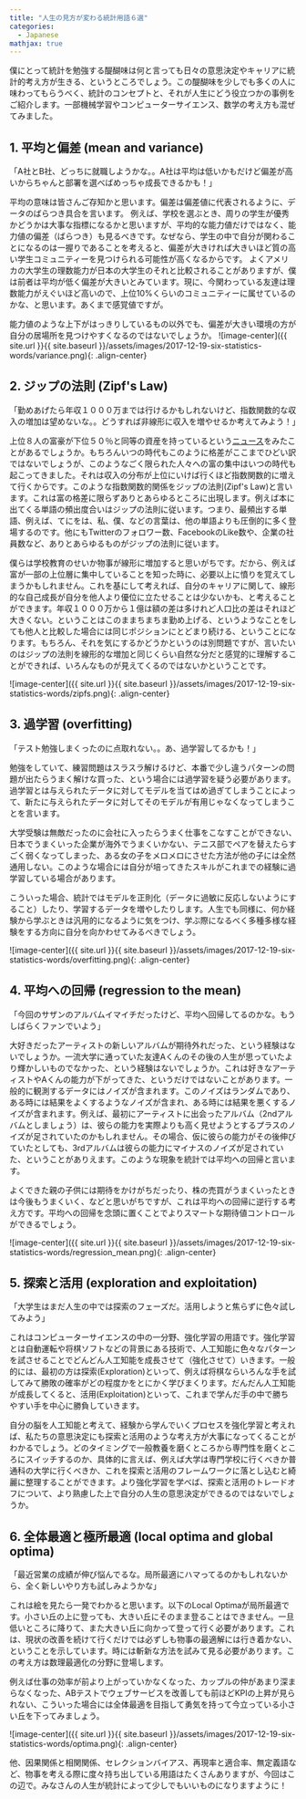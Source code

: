 ```yaml
---
title: "人生の見方が変わる統計用語６選"
categories:
  - Japanese
mathjax: true
---
```


僕にとって統計を勉強する醍醐味は何と言っても日々の意思決定やキャリアに統計的考え方が生きる、というところでしょう。この醍醐味を少しでも多くの人に味わってもらうべく、統計のコンセプトと、それが人生にどう役立つかの事例をご紹介します。一部機械学習やコンピューターサイエンス、数学の考え方も混ぜてみました。

## 1. 平均と偏差 (mean and variance)

「A社とB社、どっちに就職しようかな。。A社は平均は低いかもだけど偏差が高いからちゃんと部署を選べばめっちゃ成長できるかも！」

平均の意味は皆さんご存知かと思います。偏差は偏差値に代表されるように、データのばらつき具合を言います。
例えば、学校を選ぶとき、周りの学生が優秀かどうかは大事な指標になるかと思いますが、平均的な能力値だけではなく、能力値の偏差（ばらつき）も見るべきです。なぜなら、学生の中で自分が関わることになるのは一握りであることを考えると、偏差が大きければ大きいほど質の高い学生コミュニティーを見つけられる可能性が高くなるからです。
よくアメリカの大学生の理数能力が日本の大学生のそれと比較されることがありますが、僕は前者は平均が低く偏差が大きいとみています。現に、今関わっている友達は理数能力がえぐいほど高いので、上位10%くらいのコミュニティーに属せているのかな、と思います。あくまで感覚値ですが。

能力値のような上下がはっきりしているもの以外でも、偏差が大きい環境の方が自分の居場所を見つけやすくなるのではないでしょうか。
![image-center]({{ site.url }}{{ site.baseurl }}/assets/images/2017-12-19-six-statistics-words/variance.png){: .align-center}


## 2. ジップの法則 (Zipf's Law)

「勤めあげたら年収１０００万までは行けるかもしれないけど、指数関数的な収入の増加は望めないな。。どうすれば非線形に収入を増やせるか考えてみよう！」

上位８人の富豪が下位５０％と同等の資産を持っているという[ニュース](https://www.cnn.co.jp/business/35095041.html)をみたことがあるでしょうか。もちろんいつの時代もこのように格差がここまでひどい訳ではないでしょうが、このようなごく限られた人々への富の集中はいつの時代も起こってきました。それは収入の分布が上位にいけば行くほど指数関数的に増えて行くからです。このような指数関数的関係をジップの法則(Zipf's Law)と言います。これは富の格差に限らずありとあらゆるところに出現します。例えば本に出てくる単語の頻出度合いはジップの法則に従います。つまり、最頻出する単語、例えば、てにをは、私、僕、などの言葉は、他の単語よりも圧倒的に多く登場するのです。他にもTwitterのフォロワー数、FacebookのLike数や、企業の社員数など、ありとあらゆるものがジップの法則に従います。

僕らは学校教育のせいか物事が線形に増加すると思いがちです。だから、例えば富が一部の上位層に集中していることを知った時に、必要以上に憤りを覚えてしまうかもしれません。これを基にして考えれば、自分のキャリアに関して、線形的な自己成長が自分を他人より優位に立たせることは少ないかも、と考えることができます。年収１０００万から１億は額の差は多けれど人口比の差はそれほど大きくない。ということはこのままちまちま勤め上げる、というようなことをしても他人と比較した場合には同じポジションにとどまり続ける、ということになります。もちろん、それを気にするかどうかというのは別問題ですが、言いたいのはジップの法則を線形的な増加と同じくらい自然な分だと感覚的に理解することができれば、いろんなものが見えてくるのではないかということです。

![image-center]({{ site.url }}{{ site.baseurl }}/assets/images/2017-12-19-six-statistics-words/zipfs.png){: .align-center}


## 3. 過学習 (overfitting)

「テスト勉強しまくったのに点取れない。。あ、過学習してるかも！」

勉強をしていて、練習問題はスラスラ解けるけど、本番で少し違うパターンの問題が出たらうまく解けな買った、という場合には過学習を疑う必要があります。過学習とは与えられたデータに対してモデルを当てはめ過ぎてしまうことによって、新たに与えられたデータに対してそのモデルが有用じゃなくなってしまうことを言います。

大学受験は無敵だったのに会社に入ったらうまく仕事をこなすことができない、日本でうまくいった企業が海外でうまくいかない、テニス部でペアを替えたらすごく弱くなってしまった、ある女の子をメロメロにさせた方法が他の子には全然通用しない。このような場合には自分が培ってきたスキルがこれまでの経験に過学習している場合があります。

こういった場合、統計ではモデルを正則化（データに過敏に反応しないようにすること）したり、学習するデータを増やしたりします。人生でも同様に、何か経験から学ぶときは汎用的になるように気をつけ、学ぶ際になるべく多種多様な経験をする方向に自分を向かわせてみるべきでしょう。

![image-center]({{ site.url }}{{ site.baseurl }}/assets/images/2017-12-19-six-statistics-words/overfitting.png){: .align-center}



## 4. 平均への回帰 (regression to the mean)

「今回のサザンのアルバムイマイチだったけど、平均へ回帰してるのかな。もうしばらくファンでいよう」

大好きだったアーティストの新しいアルバムが期待外れだった、という経験はないでしょうか。一流大学に通っていた友達Aくんのその後の人生が思っていたより輝かしいものでなかった、という経験はないでしょうか。これは好きなアーティストやAくんの能力が下がってきた、というだけではないことがあります。一般的に観測するデータにはノイズが含まれます。このノイズはランダムであり、ある時には結果をよくするようなノイズが含まれ、ある時には結果を悪くするノイズが含まれます。例えば、最初にアーティストに出会ったアルバム（2ndアルバムとしましょう）は、彼らの能力を実際よりも高く見せようとするプラスのノイズが足されていたのかもしれません。その場合、仮に彼らの能力がその後伸びていたとしても、3rdアルバムは彼らの能力にマイナスのノイズが足されていた、ということがありえます。このような現象を統計では平均への回帰と言います。

よくできた親の子供には期待をかけがちだったり、株の売買がうまくいったときは今後もうまくいく、などと思いがちですが、これは平均への回帰に逆行する考え方です。平均への回帰を念頭に置くことでよりスマートな期待値コントロールができるでしょう。

![image-center]({{ site.url }}{{ site.baseurl }}/assets/images/2017-12-19-six-statistics-words/regression_mean.png){: .align-center}


## 5. 探索と活用 (exploration and exploitation)

「大学生はまだ人生の中では探索のフェーズだ。活用しようと焦らずに色々試してみよう」

これはコンピューターサイエンスの中の一分野、強化学習の用語です。強化学習とは自動運転や将棋ソフトなどの背景にある技術で、人工知能に色々なパターンを試させることでどんどん人工知能を成長させて（強化させて）いきます。一般的には、最初の方は探索(Exploration)といって、例えば将棋ならいろんな手を試してみて勝敗の確率がどの程度かをとにかく学びまくります。だんだん人工知能が成長してくると、活用(Exploitation)といって、これまで学んだ手の中で勝ちやすい手を中心に勝負していきます。

自分の脳を人工知能と考えて、経験から学んでいくプロセスを強化学習と考えれば、私たちの意思決定にも探索と活用のような考え方が大事になってくることがわかるでしょう。どのタイミングで一般教養を磨くところから専門性を磨くところにスイッチするのか、具体的に言えば、例えば大学は専門学校に行くべきか普通科の大学に行くべきか、これを探索と活用のフレームワークに落とし込むと綺麗に整理することができます。より強化学習を学べば、探索と活用のトレードオフについて、より熟慮した上で自分の人生の意思決定ができるのではないでしょうか。

## 6. 全体最適と極所最適 (local optima and global optima)

「最近営業の成績が伸び悩んでるな。局所最適にハマってるのかもしれないから、全く新しいやり方も試しみようかな」

これは絵を見たら一発でわかると思います。以下のLocal Optimaが局所最適です。小さい丘の上に登っても、大きい丘にそのまま登ることはできません。一旦低いところに降りて、また大きい丘に向かって登って行く必要があります。これは、現状の改善を続けて行くだけでは必ずしも物事の最適解には行き着かない、ということを示しています。時には斬新な方法を試みて見る必要があります。この考え方は数理最適化の分野に登場します。

例えば仕事の効率が前より上がっていかなくなった、カップルの仲があまり深まらなくなった、ABテストでウェブサービスを改善しても前ほどKPIの上昇が見られない、こういった場合には全体最適を目指して勇気を持って今立っている小さい丘を下ってみましょう。

![image-center]({{ site.url }}{{ site.baseurl }}/assets/images/2017-12-19-six-statistics-words/optima.png){: .align-center}


他、因果関係と相関関係、セレクションバイアス、再現率と適合率、無定義語など、物事を考える際に度々持ち出している用語はたくさんありますが、今回はこの辺で。みなさんの人生が統計によって少しでもいいものになりますように！
